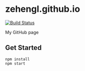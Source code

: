 # zehengl.github.io

[![Build Status](https://travis-ci.org/zehengl/zehengl.github.io.svg?branch=develop)](https://travis-ci.org/zehengl/zehengl.github.io)

My GitHub page

## Get Started

    npm install
    npm start
